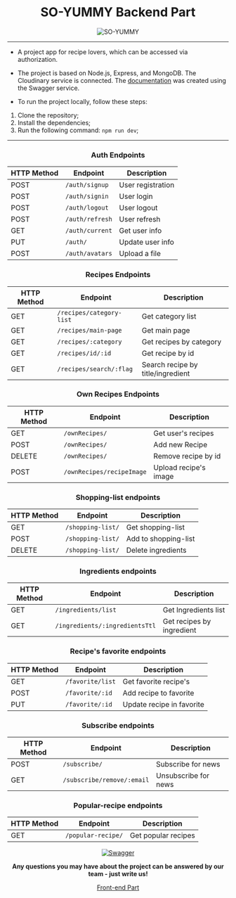  <div align="center">

# SO-YUMMY Backend Part
![SO-YUMMY](https://res.cloudinary.com/dbcvume5y/image/upload/v1681084557/20230410025245_pc5btv.png)
</div>

---

- A project app for recipe lovers, which can be accessed via authorization.

- The project is based on Node.js, Express, and MongoDB. The Cloudinary service is connected. The [documentation](https://y-3wt8.onrender.com/api-docs/) was created using the Swagger service.

- To run the project locally, follow these steps:

1. Clone the repository;
2. Install the dependencies;
3. Run the following command: `npm run dev`;
----

<div align="center">

### Auth Endpoints

| HTTP Method | Endpoint         | Description       |
|-------------|------------------|-------------------|
| POST        | `/auth/signup`   | User registration |
| POST        | `/auth/signin`   | User login        |
| POST        | `/auth/logout`   | User logout       |
| POST        | `/auth/refresh`  | User refresh      |
| GET         | `/auth/current`  | Get user info     |
| PUT         | `/auth/`         | Update user info  |
| POST        | `/auth/avatars`  | Upload a file     |


### Recipes Endpoints

| HTTP Method | Endpoint                  | Description                       |
|-------------|---------------------------| ----------------------------------|
| GET         | `/recipes/category-list`  | Get category list                 |
| GET         | `/recipes/main-page`      | Get main page                     |
| GET         | `/recipes/:category`      | Get recipes by category           |
| GET         | `/recipes/id/:id`         | Get recipe by id                  |
| GET         | `/recipes/search/:flag`   | Search recipe by title/ingredient |

### Own Recipes Endpoints

| HTTP Method | Endpoint                  | Description           |
|-------------|---------------------------| ----------------------|
| GET         | `/ownRecipes/`            | Get user's recipes    |
| POST        | `/ownRecipes/`            | Add new Recipe        |
| DELETE      | `/ownRecipes/`            | Remove recipe by id   |
| POST        | `/ownRecipes/recipeImage` | Upload recipe's image |

### Shopping-list endpoints      

| HTTP Method | Endpoint          | Description          |
|-------------| ------------------| ---------------------|
| GET         | `/shopping-list/` | Get shopping-list    |
| POST        | `/shopping-list/` | Add to shopping-list |
| DELETE      | `/shopping-list/` | Delete ingredients   |

### Ingredients endpoints

| HTTP Method | Endpoint                       | Description               |
|-------------|--------------------------------| --------------------------|
| GET         | `/ingredients/list`            | Get Ingredients list      |
| GET         | `/ingredients/:ingredientsTtl` | Get recipes by ingredient |

### Recipe's favorite endpoints

| HTTP Method | Endpoint         | Description               |
|-------------| -----------------| --------------------------|
| GET         | `/favorite/list` | Get favorite recipe's     |
| POST        | `/favorite/:id`  | Add recipe to favorite    |
| PUT         | `/favorite/:id`  | Update recipe in favorite |

### Subscribe endpoints

| HTTP Method | Endpoint                   | Description          |
|-------------|----------------------------|----------------------|
| POST        | `/subscribe/`              | Subscribe for news   |
| GET         | `/subscribe/remove/:email` | Unsubscribe for news |

### Popular-recipe endpoints

| HTTP Method | Endpoint           | Description         |
|-------------|--------------------|---------------------|
| GET         | `/popular-recipe/` | Get popular recipes |

[![Swagger](https://res.cloudinary.com/dbcvume5y/image/upload/v1681079866/2023-04-10_013619_zh7eij.jpg)](https://y-3wt8.onrender.com/api-docs/)

**Any questions you may have about the project can be answered by our team - just write us!**

[Front-end Part](https://github.com/AnnaTsepilova/yummy-app-front)

</div>